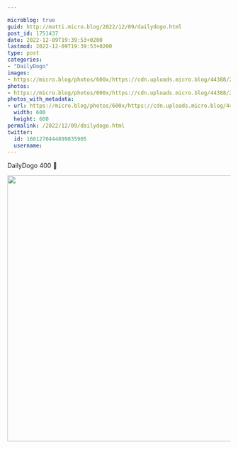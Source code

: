 ```yaml
---

microblog: true
guid: http://matti.micro.blog/2022/12/09/dailydogo.html
post_id: 1751437
date: 2022-12-09T19:39:53+0200
lastmod: 2022-12-09T19:39:53+0200
type: post
categories:
- "DailyDogo"
images:
- https://micro.blog/photos/600x/https://cdn.uploads.micro.blog/44388/2022/7d2aa90784.jpg
photos:
- https://micro.blog/photos/600x/https://cdn.uploads.micro.blog/44388/2022/7d2aa90784.jpg
photos_with_metadata:
- url: https://micro.blog/photos/600x/https://cdn.uploads.micro.blog/44388/2022/7d2aa90784.jpg
  width: 600
  height: 600
permalink: /2022/12/09/dailydogo.html
twitter:
  id: 1601270444899835905
  username:
---
```

DailyDogo 400 🐶

<img src="/media/uploads/2022/7d2aa90784.jpg" width="600" height="600" alt="" />
